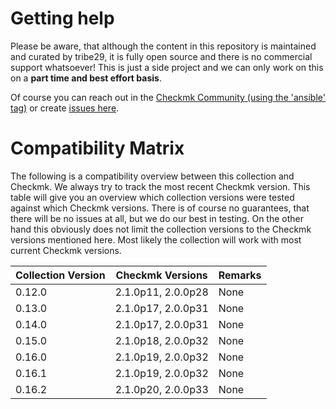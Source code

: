 # Getting help

Please be aware, that although the content in this repository is maintained and
curated by tribe29, it is fully open source and there is no commercial support whatsoever!
This is just a side project and we can only work on this on a **part time and best effort basis**.

Of course you can reach out in the [Checkmk Community (using the 'ansible' tag)](https://forum.checkmk.com/tag/ansible)
or create [issues here](https://github.com/tribe29/ansible-collection-tribe29.checkmk/issues?q=is%3Aissue+is%3Aopen+sort%3Aupdated-desc).

# Compatibility Matrix
The following is a compatibility overview between this collection and Checkmk. We always try to track the most recent Checkmk version. This table will give you an overview which collection versions were tested against which Checkmk versions.
There is of course no guarantees, that there will be no issues at all, but we do our best in testing. On the other hand this obviously does not limit the collection versions to the Checkmk versions mentioned here. Most likely the collection will work with most current Checkmk versions.

Collection Version | Checkmk Versions | Remarks
--- | --- | ---
0.12.0 | 2.1.0p11, 2.0.0p28 | None
0.13.0 | 2.1.0p17, 2.0.0p31 | None
0.14.0 | 2.1.0p17, 2.0.0p31 | None
0.15.0 | 2.1.0p18, 2.0.0p32 | None
0.16.0 | 2.1.0p19, 2.0.0p32 | None
0.16.1 | 2.1.0p19, 2.0.0p32 | None
0.16.2 | 2.1.0p20, 2.0.0p33 | None